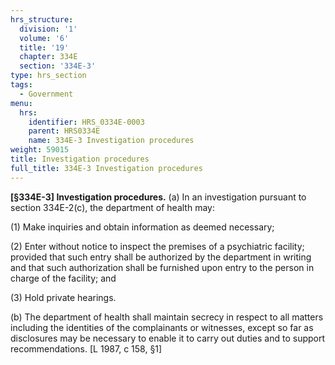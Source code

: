 ```yaml
---
hrs_structure:
  division: '1'
  volume: '6'
  title: '19'
  chapter: 334E
  section: '334E-3'
type: hrs_section
tags:
  - Government
menu:
  hrs:
    identifier: HRS_0334E-0003
    parent: HRS0334E
    name: 334E-3 Investigation procedures
weight: 59015
title: Investigation procedures
full_title: 334E-3 Investigation procedures
---
```

**[§334E-3] Investigation procedures.** (a) In an investigation pursuant to section 334E-2(c), the department of health may:

(1) Make inquiries and obtain information as deemed necessary;

(2) Enter without notice to inspect the premises of a psychiatric facility; provided that such entry shall be authorized by the department in writing and that such authorization shall be furnished upon entry to the person in charge of the facility; and

(3) Hold private hearings.

(b) The department of health shall maintain secrecy in respect to all matters including the identities of the complainants or witnesses, except so far as disclosures may be necessary to enable it to carry out duties and to support recommendations. [L 1987, c 158, §1]